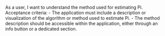 As a user, I want to understand the method used for estimating Pi.
    Acceptance criteria:
    - The application must include a description or visualization of the algorithm or method used to estimate Pi.
    - The method description should be accessible within the application, either through an info button or a dedicated section.
